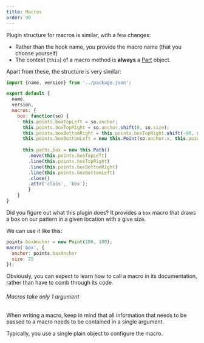 ```yaml
---
title: Macros
order: 90
---
```


Plugin structure for macros is similar, with a few changes:

- Rather than the hook name, you provide the macro name (that you choose yourself)
- The context (`this`) of a macro method is **always** a [Part](/reference/api/part) object.

Apart from these, the structure is very similar:

```js
import {name, version} from '../package.json';

export default {
  name,
  version,
  macros: {
    box: function(so) {
      this.points.boxTopLeft = so.anchor;
      this.points.boxTopRight = so.anchor.shift(0, so.size);
      this.points.boxBottomRight = this.points.boxTopRight.shift(-90, so.size);
      this.points.boxBottomLeft = new this.Point(so.anchor.x, this.points.boxBottomRight.y);
     
      this.paths.box = new this.Path()
        .move(this.points.boxTopLeft)
        .line(this.points.boxTopRight)
        .line(this.points.boxBottomRight)
        .line(this.points.boxBottomLeft)
        .close()
        .attr('class', 'box');
		}
	}
}
```

Did you figure out what this plugin does?
It provides a `box` macro that draws a box on our pattern in a given location with a give size.

We can use it like this:

```js
points.boxAnchor = new Point(100, 100);
macro('box', {
  anchor: points.boxAnchor
  size: 25
}); 
```

Obviously, you can expect to learn how to call a macro in its documentation,
rather than have to comb through its code.

<Note>

###### Macros take only 1 argument

When writing a macro, keep in mind that all information that needs to be passed
to a macro needs to be contained in a single argument.

Typically, you use a single plain object to configure the macro.

</Note>
